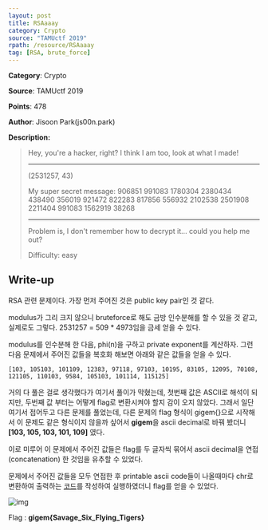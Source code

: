 ```yaml
---
layout: post
title: RSAaaay
category: Crypto
source: "TAMUctf 2019"
rpath: /resource/RSAaaay
tag: [RSA, brute_force]
---
```


**Category**: Crypto

**Source**: TAMUctf 2019

**Points**: 478

**Author**: Jisoon Park(js00n.park)

**Description:** 

> Hey, you're a hacker, right? I think I am too, look at what I made!
> 
> ----------------------------------
> 
> (2531257, 43)
> 
> My super secret message: 906851 991083 1780304 2380434 438490 356019 921472 822283 817856 556932 2102538 2501908 2211404 991083 1562919 38268
> 
> ----------------------------------
> 
> Problem is, I don't remember how to decrypt it... could you help me out?
> 
> Difficulty: easy

## Write-up

RSA 관련 문제이다. 가장 먼저 주어진 것은 public key pair인 것 같다.

modulus가 그리 크지 않으니 bruteforce로 해도 금방 인수분해를 할 수 있을 것 같고, 실제로도 그렇다. 2531257 = 509 * 4973임을 금세 얻을 수 있다.

modulus를 인수분해 한 다음, phi(n)을 구하고 private exponent를 계산하자. 그런 다음 문제에서 주어진 값들을 복호화 해보면 아래와 같은 값들을 얻을 수 있다.

```
[103, 105103, 101109, 12383, 97118, 97103, 10195, 83105, 12095, 70108, 121105, 110103, 9584, 105103, 101114, 115125]
```

거의 다 풀은 걸로 생각했다가 여기서 풀이가 막혔는데, 첫번째 값은 ASCII로 해석이 되지만, 두번째 값 부터는 어떻게 flag로 변환시켜야 할지 감이 오지 않았다. 그래서 일단 여기서 접어두고 다른 문제를 풀었는데, 다른 문제의 flag 형식이 gigem{}으로 시작해서 이 문제도 같은 형식이지 않을까 싶어서 **gigem**을 ascii decimal로 바꿔 봤더니 **[103, 105, 103, 101, 109]** 였다.

이로 미루어 이 문제에서 주어진 값들은 flag를 두 글자씩 묶어서 ascii decimal을 연접(concatenation) 한 것임을 유추할 수 있었다.

문제에서 주어진 값들을 모두 연접한 후 printable ascii code들이 나올때마다 chr로 변환하여 출력하는 [코드]({{site.github.master}}{{page.rpath}}/ex.py)를 작성하여 실행하였더니 flag를 얻을 수 있었다.

![img]({{page.rpath|prepend:site.baseurl}}/flag.png)

Flag : **gigem{Savage_Six_Flying_Tigers}**
